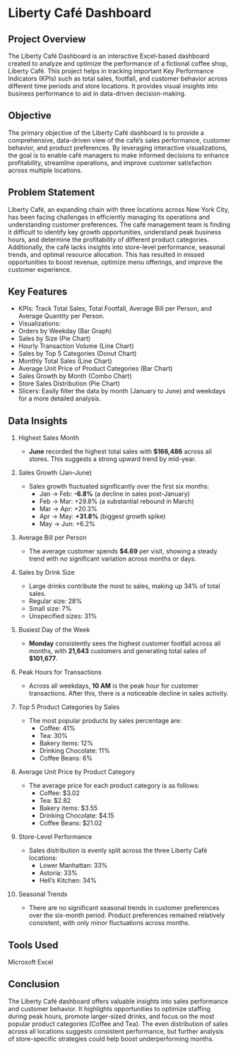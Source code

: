 # Liberty Café Dashboard


## Project Overview

The Liberty Café Dashboard is an interactive Excel-based dashboard created to analyze and optimize the performance of a fictional coffee shop, Liberty Café. This project helps in tracking important Key Performance Indicators (KPIs) such as total sales, footfall, and customer behavior across different time periods and store locations. It provides visual insights into business performance to aid in data-driven decision-making.

## Objective

The primary objective of the Liberty Café dashboard is to provide a comprehensive, data-driven view of the café’s sales performance, customer behavior, and product preferences. By leveraging interactive visualizations, the goal is to enable café managers to make informed decisions to enhance profitability, streamline operations, and improve customer satisfaction across multiple locations.

## Problem Statement

Liberty Café, an expanding chain with three locations across New York City, has been facing challenges in efficiently managing its operations and understanding customer preferences. The café management team is finding it difficult to identify key growth opportunities, understand peak business hours, and determine the profitability of different product categories. Additionally, the café lacks insights into store-level performance, seasonal trends, and optimal resource allocation. This has resulted in missed opportunities to boost revenue, optimize menu offerings, and improve the customer experience.

## Key Features

* KPIs: Track Total Sales, Total Footfall, Average Bill per Person, and Average Quantity per Person.
* Visualizations:
* Orders by Weekday (Bar Graph)
* Sales by Size (Pie Chart)
* Hourly Transaction Volume (Line Chart)
* Sales by Top 5 Categories (Donut Chart)
* Monthly Total Sales (Line Chart)
* Average Unit Price of Product Categories (Bar Chart)
* Sales Growth by Month (Combo Chart)
* Store Sales Distribution (Pie Chart)
* Slicers: Easily filter the data by month (January to June) and weekdays for a more detailed analysis.

## Data Insights

1. Highest Sales Month
   * **June** recorded the highest total sales with **$166,486** across all stores. This suggests a strong upward trend by mid-year.

2. Sales Growth (Jan–June)
   * Sales growth fluctuated significantly over the first six months:
     * Jan → Feb: **-6.8%** (a decline in sales post-January)
     * Feb → Mar: +29.8% (a substantial rebound in March)
     * Mar → Apr: +20.3%
     * Apr → May: **+31.8%** (biggest growth spike)
     * May → Jun: +6.2%

3. Average Bill per Person
   * The average customer spends **$4.69** per visit, showing a steady trend with no significant variation across months or days.

4. Sales by Drink Size
   * Large drinks contribute the most to sales, making up 34% of total sales.
   * Regular size: 28%
   * Small size: 7%
   * Unspecified sizes: 31%

5. Busiest Day of the Week
   * **Monday** consistently sees the highest customer footfall across all months, with **21,643** customers and generating total sales of **$101,677**.

6. Peak Hours for Transactions
   * Across all weekdays, **10 AM** is the peak hour for customer transactions. After this, there is a noticeable decline in sales activity.

7. Top 5 Product Categories by Sales
   * The most popular products by sales percentage are:
     * Coffee: 41%
     * Tea: 30%
     * Bakery items: 12%
     * Drinking Chocolate: 11%
     * Coffee Beans: 6%

8. Average Unit Price by Product Category
   * The average price for each product category is as follows:
     * Coffee: $3.02
     * Tea: $2.82
     * Bakery items: $3.55
     * Drinking Chocolate: $4.15
     * Coffee Beans: $21.02

9. Store-Level Performance
   * Sales distribution is evenly split across the three Liberty Café locations:
     * Lower Manhattan: 33%
     * Astoria: 33%
     * Hell’s Kitchen: 34%

10. Seasonal Trends
    * There are no significant seasonal trends in customer preferences over the six-month period. Product preferences remained relatively consistent, with only minor fluctuations across months.

## Tools Used

Microsoft Excel


## Conclusion
The Liberty Café dashboard offers valuable insights into sales performance and customer behavior. It highlights opportunities to optimize staffing during peak hours, promote larger-sized drinks, and focus on the most popular product categories (Coffee and Tea). The even distribution of sales across all locations suggests consistent performance, but further analysis of store-specific strategies could help boost underperforming months.
